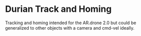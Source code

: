 # Durian Track and Homing
  Tracking and homing intended for the AR.drone 2.0
  but could be generalized to other objects with a camera and cmd-vel
  ideally.

